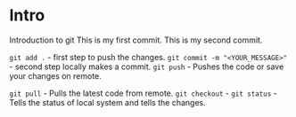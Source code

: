 # Intro
Introduction to git
This is my first commit.
This is my second commit.

`git add .` - first step to push the changes.
`git commit -m "<YOUR_MESSAGE>"` - second step locally makes a commit.
`git push`  - Pushes the code or save your changes on remote.


`git pull`  - Pulls the latest code from remote.
`git checkout`  - 
`git status`  - Tells the status of local system and tells the changes.